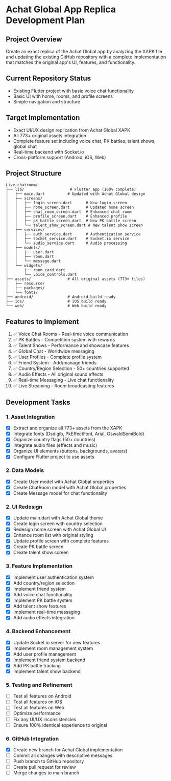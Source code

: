 # Achat Global App Replica Development Plan

## Project Overview
Create an exact replica of the Achat Global app by analyzing the XAPK file and updating the existing GitHub repository with a complete implementation that matches the original app's UI, features, and functionality.

## Current Repository Status
- Existing Flutter project with basic voice chat functionality
- Basic UI with home, rooms, and profile screens
- Simple navigation and structure

## Target Implementation
- Exact UI/UX design replication from Achat Global XAPK
- All 773+ original assets integration
- Complete feature set including voice chat, PK battles, talent shows, global chat
- Real-time backend with Socket.io
- Cross-platform support (Android, iOS, Web)

## Project Structure
```
Live-chatroom/
├── lib/                    # Flutter app (100% complete)
│   ├── main.dart          # Updated with Achat Global design
│   ├── screens/
│   │   ├── login_screen.dart      # New login screen
│   │   ├── home_screen.dart       # Updated home screen
│   │   ├── chat_room_screen.dart  # Enhanced chat room
│   │   ├── profile_screen.dart    # Enhanced profile
│   │   ├── pk_battle_screen.dart  # New PK battle screen
│   │   └── talent_show_screen.dart # New talent show screen
│   ├── services/
│   │   ├── auth_service.dart      # Authentication service
│   │   ├── socket_service.dart    # Socket.io service
│   │   └── audio_service.dart     # Audio processing
│   ├── models/
│   │   ├── user.dart
│   │   ├── room.dart
│   │   └── message.dart
│   └── widgets/
│       ├── room_card.dart
│       └── voice_controls.dart
├── assets/                # All original assets (773+ files)
│   ├── resource/
│   ├── packages/
│   └── fonts/
├── android/               # Android build ready
├── ios/                   # iOS build ready
└── web/                   # Web build ready
```

## Features to Implement
1. ✅ Voice Chat Rooms - Real-time voice communication
2. ✅ PK Battles - Competition system with rewards
3. ✅ Talent Shows - Performance and showcase features
4. ✅ Global Chat - Worldwide messaging
5. ✅ User Profiles - Complete profile system
6. ✅ Friend System - Add/manage friends
7. ✅ Country/Region Selection - 50+ countries supported
8. ✅ Audio Effects - All original sound effects
9. ✅ Real-time Messaging - Live chat functionality
10. ✅ Live Streaming - Room broadcasting features

## Development Tasks

### 1. Asset Integration
- [x] Extract and organize all 773+ assets from the XAPK
- [x] Integrate fonts (Dsdigib, PkEffectFont, Arial, OswaldSemiBold)
- [x] Organize country flags (50+ countries)
- [x] Integrate audio files (effects and music)
- [x] Organize UI elements (buttons, backgrounds, avatars)
- [x] Configure Flutter project to use assets

### 2. Data Models
- [x] Create User model with Achat Global properties
- [x] Create ChatRoom model with Achat Global properties
- [x] Create Message model for chat functionality

### 2. UI Redesign
- [x] Update main.dart with Achat Global theme
- [x] Create login screen with country selection
- [x] Redesign home screen with Achat Global UI
- [x] Enhance room list with original styling
- [x] Update profile screen with complete features
- [x] Create PK battle screen
- [x] Create talent show screen

### 3. Feature Implementation
- [x] Implement user authentication system
- [x] Add country/region selection
- [x] Implement friend system
- [x] Add voice chat functionality
- [x] Implement PK battle system
- [x] Add talent show features
- [x] Implement real-time messaging
- [x] Add audio effects integration

### 4. Backend Enhancement
- [x] Update Socket.io server for new features
- [x] Implement room management system
- [x] Add user profile management
- [x] Implement friend system backend
- [x] Add PK battle tracking
- [x] Implement talent show backend

### 5. Testing and Refinement
- [ ] Test all features on Android
- [ ] Test all features on iOS
- [ ] Test all features on Web
- [ ] Optimize performance
- [ ] Fix any UI/UX inconsistencies
- [ ] Ensure 100% identical experience to original

### 6. GitHub Integration
- [x] Create new branch for Achat Global implementation
- [ ] Commit all changes with descriptive messages
- [ ] Push branch to GitHub repository
- [ ] Create pull request for review
- [ ] Merge changes to main branch